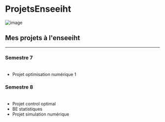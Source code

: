 # ProjetsEnseeiht
![image](https://github.com/brantcho/ProjetsEnseeiht/assets/82893225/e53b07ff-76bd-42f6-b726-76fc83d2a73b)

## Mes projets à l'enseeiht  <br>
******************
### Semestre 7  <br> <br> 
* Projet optimisation numérique 1  <br>


### Semestre 8  <br> <br> 
* Projet control optimal  <br>
* BE statistiques <br>
* Projet simulation numérique <br>  
